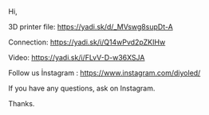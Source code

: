 Hi,

3D printer file: https://yadi.sk/d/_MVswg8supDt-A 

Connection: https://yadi.sk/i/Q14wPvd2pZKIHw

Video: https://yadi.sk/i/FLvV-D-w36XSJA 

Follow us İnstagram : https://www.instagram.com/diyoled/

If you have any questions, ask on Instagram.

Thanks.

